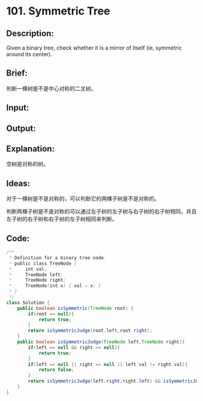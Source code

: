 # 101. Symmetric Tree

## Description:

Given a binary tree, check whether it is a mirror of itself (ie, symmetric around its center).

## Brief:

判断一棵树是不是中心对称的二叉树。

## Input:



## Output:



## Explanation:

空树是对称的树。

## Ideas:

对于一棵树是不是对称的，可以判断它的两棵子树是不是对称的。

判断两棵子树是不是对称的可以通过左子树的左子树与右子树的右子树相同，并且左子树的右子树和右子树的左子树相同来判断。

## Code:

```java
/**
 * Definition for a binary tree node.
 * public class TreeNode {
 *     int val;
 *     TreeNode left;
 *     TreeNode right;
 *     TreeNode(int x) { val = x; }
 * }
 */
class Solution {
    public boolean isSymmetric(TreeNode root) {
        if(root == null){
            return true;
        }
        return isSymmetricJudge(root.left,root.right);
    }
    public boolean isSymmetricJudge(TreeNode left,TreeNode right){
        if(left == null && right == null){
            return true;
        }
        if(left == null || right == null || left.val != right.val){
            return false;
        }
        return isSymmetricJudge(left.right,right.left) && isSymmetricJudge(left.left,right.right);
    }
}
```

